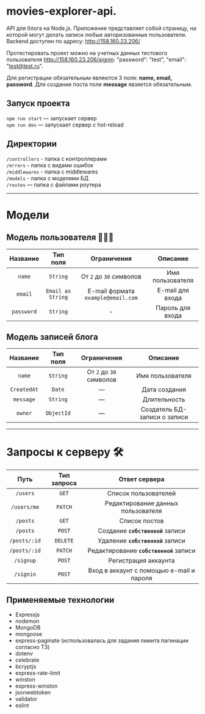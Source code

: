 # movies-explorer-api.
API для блога на Node.js. Приложение представляет собой страницу, на которой могут делать записи любые авторизованные пользователи.
Backend доступен по адресу: http://158.160.23.206/

Протестировать проект можно на учетных данных тестового пользователя http://158.160.23.206/signin:
      "password": "test",
      "email": "test@test.ru".

Для регистрации обязательным являются 3 поля: **name, email, password**.
Для создания поста поле **message** явзяется обязательным.

## Запуск проекта

`npm run start` — запускает сервер   
`npm run dev` — запускает сервер с hot-reload

## Директории

`/controllers` - папка с контроллерами  
`/errors` - папка с видами ошибок  
`/middlewares` - папка с middlewares  
`/models` - папка с моделями БД  
`/routes` — папка с файлами роутера  

---

# Модели
## Модель пользователя 🙋🏻‍♂️

|  Название  |     Тип поля      |            Ограничения             |     Описание     |
| :--------: | :---------------: | :--------------------------------: | :--------------: |
|   `name`   |     `String`      |      От `2` до `30` символов       | Имя пользователя |
|  `email`   | `Email as String` | E-mail формата `example@email.com` | E-mail для входа |
| `password` |     `String`      |                 -                  | Пароль для входа |


## Модель записей блога
|   Название    |     Тип поля     |               Ограничения               |           Описание            |
| :-----------: | :--------------: | :-------------------------------------: | :---------------------------: |
|   `name`      |     `String`     |  От `2` до `30` символов                |      Имя пользователя         |
|  `CreatedAt`  |    `Date`        |                    —                    |           Дата создания       |
|  `message`    |     `String`     |                    —                    |         Длительность          |
|    `owner`    |    `ObjectId`    |                    —                    | Создатель БД-записи о записи  |


---

# Запросы к серверу 🛠
|        Путь        | Тип запроса |                  Ответ сервера                   |
| :----------------: | :---------: | :----------------------------------------------: |
|     `/users`       |    `GET`    |  Список пользователей                            |
|     `/users/me`    |    `PATCH`  |  Редактирование данных пользователя              |
|     `/posts`       |    `GET`    |  Список постов                                   |
|     `/posts`       |   `POST`    |   Создание **`собственной`** записи              |
|    `/posts/:id`    |  `DELETE`   |   Удаление **`собственной`** записи              |
|    `/posts/:id`    |  `PATCH`    |   Редактирование **`собственной`** записи        |
|     `/signup`      |   `POST`    |               Регистрация аккаунта               |
|     `/signin`      |   `POST`    |     Вход в аккаунт с помощью e-mail и пароля     |
  
## Применяемые технологии 

* Expressjs
* nodemon
* MongoDB
* mongoose
* express-paginate (использовалась для задания лимита пагинации согласно ТЗ)
* dotenv
* celebrate
* bcryptjs
* express-rate-limit
* winston
* express-winston
* jsonwebtoken
* validator
* eslint
